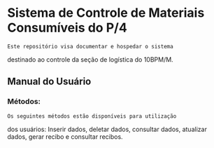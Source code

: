 # Sistema de Controle de Materiais Consumíveis do P/4

	Este repositório visa documentar e hospedar o sistema
destinado ao controle da seção de logística do 10BPM/M.


## Manual do Usuário

### Métodos:

	Os seguintes métodos estão disponíveis para utilização
dos usuários: Inserir dados, deletar dados, consultar dados,
atualizar dados, gerar recibo e consultar recibos.


